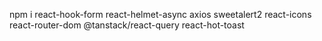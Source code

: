 npm i react-hook-form react-helmet-async  axios sweetalert2 react-icons react-router-dom @tanstack/react-query react-hot-toast


